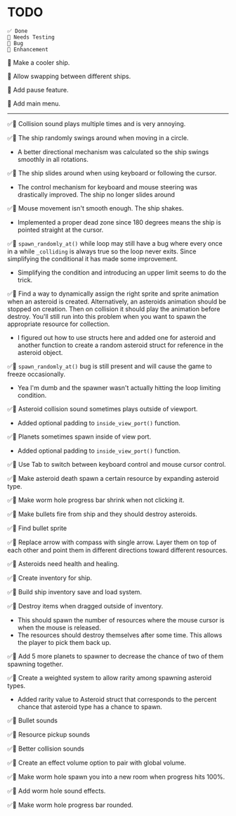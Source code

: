 # TODO

```
✅ Done
🧪 Needs Testing
🐞 Bug
💪 Enhancement
```

💪 Make a cooler ship.

💪 Allow swapping between different ships.

💪 Add pause feature.

💪 Add main menu.

---

✅🐞 Collision sound plays multiple times and is very annoying.

✅🐞 The ship randomly swings around when moving in a circle.

- A better directional mechanism was calculated so the ship swings smoothly in all rotations.

✅🐞 The ship slides around when using keyboard or following the cursor.

- The control mechanism for keyboard and mouse steering was drastically improved. The ship no longer slides around

✅🐞 Mouse movement isn't smooth enough. The ship shakes.

- Implemented a proper dead zone since 180 degrees means the ship is pointed straight at the cursor.

✅🐞 `spawn_randomly_at()` while loop may still have a bug where every once in a while `_colliding` is always true so the loop never exits. Since simplifying the conditional it has made some improvement.

- Simplifying the condition and introducing an upper limit seems to do the trick.

✅🐞 Find a way to dynamically assign the right sprite and sprite animation when an asteroid is created. Alternatively, an asteroids animation should be stopped on creation. Then on collision it should play the animation before destroy. You'll still run into this problem when you want to spawn the appropriate resource for collection.

- I figured out how to use structs here and added one for asteroid and another function to create a random asteroid struct for reference in the asteroid object.

✅🐞 `spawn_randomly_at()` bug is still present and will cause the game to freeze occasionally.

- Yea I'm dumb and the spawner wasn't actually hitting the loop limiting condition.

✅🐞 Asteroid collision sound sometimes plays outside of viewport.

- Added optional padding to `inside_view_port()` function.

✅🐞 Planets sometimes spawn inside of view port.

- Added optional padding to `inside_view_port()` function.

✅💪 Use Tab to switch between keyboard control and mouse cursor control.

✅💪 Make asteroid death spawn a certain resource by expanding asteroid type.

✅💪 Make worm hole progress bar shrink when not clicking it.

✅💪 Make bullets fire from ship and they should destroy asteroids.

✅💪 Find bullet sprite

✅💪 Replace arrow with compass with single arrow. Layer them on top of each other and point them in different directions toward different resources.

✅💪 Asteroids need health and healing.

✅💪 Create inventory for ship.

✅💪 Build ship inventory save and load system.

✅💪 Destroy items when dragged outside of inventory.

- This should spawn the number of resources where the mouse cursor is when the mouse is released.
- The resources should destroy themselves after some time. This allows the player to pick them back up.

✅💪 Add 5 more planets to spawner to decrease the chance of two of them spawning together.

✅💪 Create a weighted system to allow rarity among spawning asteroid types.

- Added rarity value to Asteroid struct that corresponds to the percent chance that asteroid type has a chance to spawn.

✅💪 Bullet sounds

✅💪 Resource pickup sounds

✅💪 Better collision sounds

✅💪 Create an effect volume option to pair with global volume.

✅💪 Make worm hole spawn you into a new room when progress hits 100%.

✅💪 Add worm hole sound effects.

✅💪 Make worm hole progress bar rounded.
